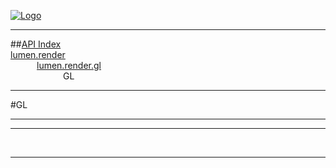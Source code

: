 
[![Logo](../../../../images/logo.png)](../../../../index.html)

---


##[API Index](../../../../api/index.html#lumen.render)   
[lumen.render](../)     
&emsp;&emsp;&emsp;[lumen.render.gl](./)   
&emsp;&emsp;&emsp;&emsp;&emsp;&emsp;GL

---

#GL


---




---



&nbsp;
&nbsp;
&nbsp;

---  


&nbsp;   
&nbsp;   